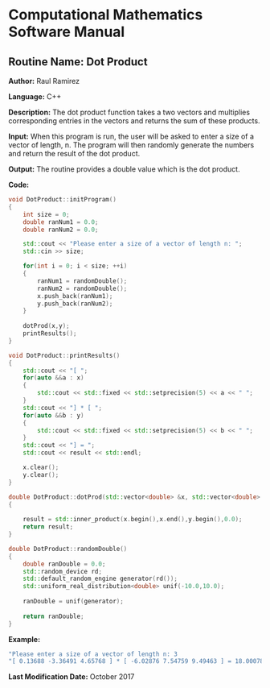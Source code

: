 # Computational Mathematics Software Manual

## **Routine Name:** Dot Product

**Author:** Raul Ramirez

**Language:** C++

**Description:** The dot product function takes a two vectors and multiplies corresponding entries in the vectors and returns the sum of these products. 

**Input:**  When this program is run, the user will be asked to enter a size of a vector of length, n. The program
will then randomly generate the numbers and return the result of the dot product. 

**Output:** The routine provides a double value which is the dot product.


**Code:**
```C++
void DotProduct::initProgram()
{
	int size = 0;
	double ranNum1 = 0.0;
	double ranNum2 = 0.0;

	std::cout << "Please enter a size of a vector of length n: ";
	std::cin >> size;

	for(int i = 0; i < size; ++i)
	{
		ranNum1 = randomDouble();
		ranNum2 = randomDouble();
		x.push_back(ranNum1);
		y.push_back(ranNum2);
	}
	
	dotProd(x,y);	
	printResults();
}

void DotProduct::printResults()
{
	std::cout << "[ ";
	for(auto &&a : x)
	{
		std::cout << std::fixed << std::setprecision(5) << a << " ";
	}
	std::cout << "] * [ ";
	for(auto &&b : y)
	{
		std::cout << std::fixed << std::setprecision(5) << b << " ";
	}
	std::cout << "] = "; 
	std::cout << result << std::endl;

	x.clear();
	y.clear();	
}

double DotProduct::dotProd(std::vector<double> &x, std::vector<double> &y)
{
	
	result = std::inner_product(x.begin(),x.end(),y.begin(),0.0);
	return result;
}

double DotProduct::randomDouble()
{
	double ranDouble = 0.0;
	std::random_device rd;
	std::default_random_engine generator(rd());
	std::uniform_real_distribution<double> unif(-10.0,10.0);
	
	ranDouble = unif(generator);
	
	return ranDouble;	
}
```

**Example:**
```C++
"Please enter a size of a vector of length n: 3
"[ 0.13688 -3.36491 4.65768 ] * [ -6.02876 7.54759 9.49463 ] = 18.00078"
```

**Last Modification Date:** October 2017
